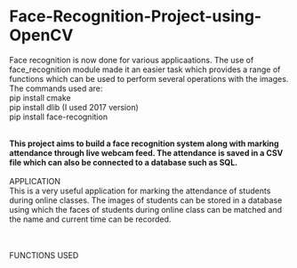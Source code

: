 # Face-Recognition-Project-using-OpenCV
Face recognition is now done for various applicaations. The use of face_recognition module made it an easier task which provides a range of functions which can be used to perform several operations with the images.
<BR>
The commands used are:
<BR>
pip install cmake
<BR>
pip install dlib (I used 2017 version)
<BR>
pip install face-recognition
<BR><BR>

**This project aims to build a face recognition system along with marking attendance through live webcam feed. The attendance is saved in a CSV file which can also be connected to a database such as SQL.**
<BR><BR>
APPLICATION
<BR>
This is a very useful application for marking the attendance of students during online classes. The images of students can be stored in a database using which the faces of students during online class can be matched and the name and current time can be recorded.

<BR><BR> FUNCTIONS USED
<BR>
